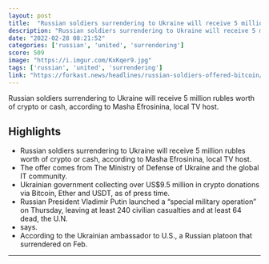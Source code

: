 ```yaml
---
layout: post
title:  "Russian soldiers surrendering to Ukraine will receive 5 million rubles worth of crypto"
description: "Russian soldiers surrendering to Ukraine will receive 5 million rubles worth of crypto or cash, according to Masha Efrosinina, local TV host."
date: "2022-02-28 08:21:52"
categories: ['russian', 'united', 'surrendering']
score: 509
image: "https://i.imgur.com/KxKqer9.jpg"
tags: ['russian', 'united', 'surrendering']
link: "https://forkast.news/headlines/russian-soldiers-offered-bitcoin/"
---
```


Russian soldiers surrendering to Ukraine will receive 5 million rubles worth of crypto or cash, according to Masha Efrosinina, local TV host.

## Highlights

- Russian soldiers surrendering to Ukraine will receive 5 million rubles worth of crypto or cash, according to Masha Efrosinina, local TV host.
- The offer comes from The Ministry of Defense of Ukraine and the global IT community.
- Ukrainian government collecting over US$9.5 million in crypto donations via Bitcoin, Ether and USDT, as of press time.
- Russian President Vladimir Putin launched a “special military operation” on Thursday, leaving at least 240 civilian casualties and at least 64 dead, the U.N.
- says.
- According to the Ukrainian ambassador to U.S., a Russian platoon that surrendered on Feb.

---
